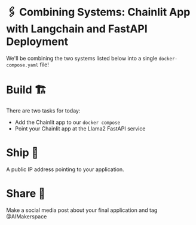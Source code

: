 # 🖇️ Combining Systems: Chainlit App with Langchain and FastAPI Deployment

We'll be combining the two systems listed below into a single `docker-compose.yaml` file!

# Build 🏗️
There are two tasks for today:

- Add the Chainlit app to our `docker compose`
- Point your Chainlit app at the Llama2 FastAPI service

# Ship 🚢
A public IP address pointing to your application.

# Share 🚀
Make a social media post about your final application and tag @AIMakerspace
